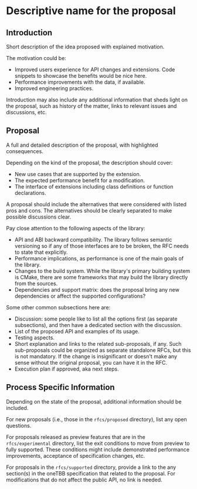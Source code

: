 # Descriptive name for the proposal

## Introduction

Short description of the idea proposed with explained motivation. 

The motivation could be:
- Improved users experience for API changes and extensions. Code snippets to
  showcase the benefits would be nice here.
- Performance improvements with the data, if available.
- Improved engineering practices.

Introduction may also include any additional information that sheds light on
the proposal, such as history of the matter, links to relevant issues and
discussions, etc.

## Proposal

A full and detailed description of the proposal, with highlighted consequences.

Depending on the kind of the proposal, the description should cover:

- New use cases that are supported by the extension.
- The expected performance benefit for a modification. 
- The interface of extensions including class definitions or function 
declarations.

A proposal should include the alternatives that were considered with listed
pros and cons. The alternatives should be clearly separated to make possible
discussions clear.

Pay close attention to the following aspects of the library:
- API and ABI backward compatibility. The library follows semantic versioning
  so if any of those interfaces are to be broken, the RFC needs to state that
  explicitly.
- Performance implications, as performance is one of the main goals of the library.
- Changes to the build system. While the library's primary building system is
  CMake, there are some frameworks that may build the library directly from the sources.
- Dependencies and support matrix: does the proposal bring any new
  dependencies or affect the supported configurations?

Some other common subsections here are:
- Discussion: some people like to list all the options first (as separate
  subsections), and then have a dedicated section with the discussion.
- List of the proposed API and examples of its usage.
- Testing aspects.
- Short explanation and links to the related sub-proposals, if any. Such
  sub-proposals could be organized as separate standalone RFCs, but this is
  not mandatory. If the change is insignificant or doesn't make any sense
  without the original proposal, you can have it in the RFC.
- Execution plan if approved, aka next steps.

## Process Specific Information

Depending on the state of the proposal, additional information should be
included.

For new proposals (i.e., those in the `rfcs/proposed` directory), list any
open questions.

For proposals released as preview features that are in the `rfcs/experimental`
directory, list the exit conditions to move from preview to fully supported.
These conditions might include demonstrated performance improvements,
acceptance of specification changes, etc.

For proposals in the `rfcs/supported` directory, provide a link to the
any section(s) in the oneTBB specification that related to the proposal.
For modifications that do not affect the public API, no link is needed.
